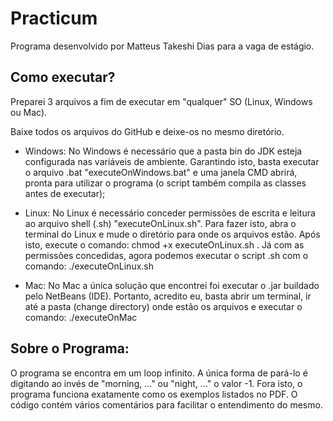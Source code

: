 # Practicum

Programa desenvolvido por Matteus Takeshi Dias para a vaga de estágio.

## Como executar?
Preparei 3 arquivos a fim de executar em "qualquer" SO (Linux, Windows ou Mac). 

Baixe todos os arquivos do GitHub e deixe-os no mesmo diretório.

* Windows: No Windows é necessário que a pasta bin do JDK esteja configurada nas variáveis de ambiente. Garantindo isto, basta executar o arquivo .bat "executeOnWindows.bat" e uma janela CMD abrirá, pronta para utilizar o programa (o script também compila as classes antes de executar);

* Linux: No Linux é necessário conceder permissões de escrita e leitura ao arquivo shell (.sh) "executeOnLinux.sh". Para fazer isto, abra o terminal do Linux e mude o diretório para onde os arquivos estão. Após isto, execute o comando: chmod +x executeOnLinux.sh . Já com as permissões concedidas, agora podemos executar o script .sh com o comando: ./executeOnLinux.sh

* Mac: No Mac a única solução que encontrei foi executar o .jar buildado pelo NetBeans (IDE). Portanto, acredito eu, basta abrir um terminal, ir até a pasta (change directory) onde estão os arquivos e executar o comando: ./executeOnMac


## Sobre o Programa:
O programa se encontra em um loop infinito. A única forma de pará-lo é digitando ao invés de "morning, ..." ou "night, ..." o valor -1. Fora isto, o programa funciona exatamente como os exemplos listados no PDF. O código contém vários comentários para facilitar o entendimento do mesmo.

